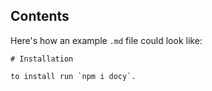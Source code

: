 ## Contents

Here's how an example `.md` file could look like:

```
# Installation

to install run `npm i docy`.
```
